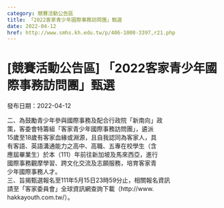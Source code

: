 ```yaml
---
category: 競賽活動公告區
title: 「2022客家青少年國際事務訪問團」甄選
date: 2022-04-12
href: http://www.smhs.kh.edu.tw/p/406-1000-3397,r21.php
---
```


# [競賽活動公告區] 「2022客家青少年國際事務訪問團」甄選

發布日期：2022-04-12

二、為鼓勵青少年參與國際事務及配合行政院「新南向」政  
策，客委會特籌組「客家青少年國際事務訪問團」，遴派  
15歲至18歲有客家血緣或淵源，且自我認同為客家人，具  
有客語、英語溝通能力之高中、高職、五專在校學生（含  
應屆畢業生）於本（111）年前往新加坡及馬來西亞，進行  
國際事務觀摩學習、跨文化交流及志願服務，培育客家青  
少年國際事務人才。  
三、旨揭甄選報名至111年5月15日23時59分止，相關報名資訊  
請至「客家委員會」全球資訊網查詢下載（http://www.  
hakkayouth.com.tw/）。


